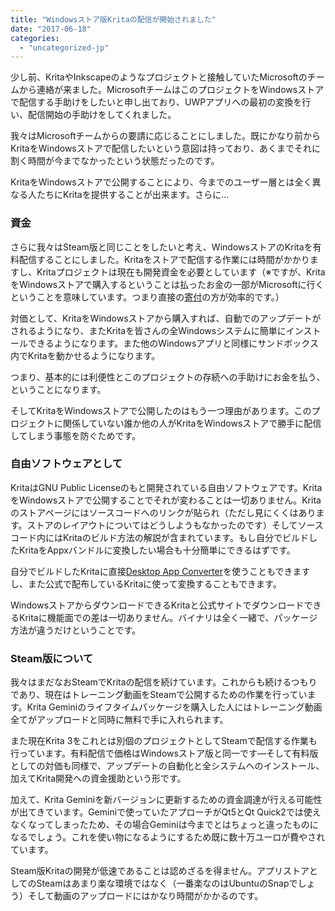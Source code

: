 ```yaml
---
title: "Windowsストア版Kritaの配信が開始されました"
date: "2017-06-18"
categories: 
  - "uncategorized-jp"
---
```


少し前、KritaやInkscapeのようなプロジェクトと接触していたMicrosoftのチームから連絡が来ました。MicrosoftチームはこのプロジェクトをWindowsストアで配信する手助けをしたいと申し出ており、UWPアプリへの最初の変換を行い、配信開始の手助けをしてくれました。

我々はMicrosoftチームからの要請に応じることにしました。既にかなり前からKritaをWindowsストアで配信したいという意図は持っており、あくまでそれに割く時間が今までなかったという状態だったのです。

KritaをWindowsストアで公開することにより、今までのユーザー層とは全く異なる人たちにKritaを提供することが出来ます。さらに…

### 資金

さらに我々はSteam版と同じことをしたいと考え、WindowsストアのKritaを有料配信することにしました。Kritaをストアで配信する作業には時間がかかりますし、Kritaプロジェクトは現在も開発資金を必要としています（※ですが、KritaをWindowsストアで購入するということは払ったお金の一部がMicrosoftに行くということを意味しています。つまり直接の[寄付](https://krita.org/en/support-us/donations/)の方が効率的です。）

対価として、KritaをWindowsストアから購入すれば、自動でのアップデートがされるようになり、またKritaを皆さんの全Windowsシステムに簡単にインストールできるようになります。また他のWindowsアプリと同様にサンドボックス内でKritaを動かせるようになります。

つまり、基本的には利便性とこのプロジェクトの存続への手助けにお金を払う、ということになります。

そしてKritaをWindowsストアで公開したのはもう一つ理由があります。このプロジェクトに関係していない誰か他の人がKritaをWindowsストアで勝手に配信してしまう事態を防ぐためです。

### 自由ソフトウェアとして

KritaはGNU Public Licenseのもと開発されている自由ソフトウェアです。KritaをWindowsストアで公開することでそれが変わることは一切ありません。Kritaのストアページにはソースコードへのリンクが貼られ（ただし見にくくはあります。ストアのレイアウトについてはどうしようもなかったのです）そしてソースコード内にはKritaのビルド方法の解説が含まれています。もし自分でビルドしたKritaをAppxバンドルに変換したい場合も十分簡単にできるはずです。

自分でビルドしたKritaに直接[Desktop App Converter](https://www.microsoft.com/en-us/store/p/desktopappconverter/9nblggh4skzw)を使うこともできますし、また公式で配布しているKritaに使って変換することもできます。

WindowsストアからダウンロードできるKritaと公式サイトでダウンロードできるKritaに機能面での差は一切ありません。バイナリは全く一緒で、パッケージ方法が違うだけということです。

### Steam版について

我々はまだなおSteamでKritaの配信を続けています。これからも続けるつもりであり、現在はトレーニング動画をSteamで公開するための作業を行っています。Krita Geminiのライフタイムパッケージを購入した人にはトレーニング動画全てがアップロードと同時に無料で手に入れられます。

また現在Krita 3をこれとは別個のプロジェクトとしてSteamで配信する作業も行っています。有料配信で価格はWindowsストア版と同一です―そして有料版としての対価も同様で、アップデートの自動化と全システムへのインストール、加えてKrita開発への資金援助という形です。

加えて、Krita Geminiを新バージョンに更新するための資金調達が行える可能性が出てきています。Geminiで使っていたアプローチがQt5とQt Quick2では使えなくなってしまったため、その場合Geminiは今までとはちょっと違ったものになるでしょう。これを使い物になるようにするため既に数十万ユーロが費やされています。

Steam版Kritaの開発が低速であることは認めざるを得ません。アプリストアとしてのSteamはあまり楽な環境ではなく（一番楽なのはUbuntuのSnapでしょう）そして動画のアップロードにはかなり時間がかかるのです。
